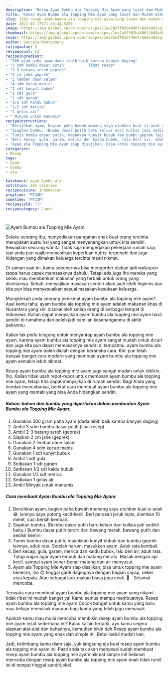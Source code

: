 ```yaml
---
description: "Resep Ayam Bumbu ala Topping Mie Ayam yang lezat dan Mudah Dibuat"
title: "Resep Ayam Bumbu ala Topping Mie Ayam yang lezat dan Mudah Dibuat"
slug: 1162-resep-ayam-bumbu-ala-topping-mie-ayam-yang-lezat-dan-mudah-dibuat
date: 2021-01-17T21:39:44.520Z
image: https://img-global.cpcdn.com/recipes/1ee7a5ff02b4490f/680x482cq70/ayam-bumbu-ala-topping-mie-ayam-foto-resep-utama.jpg
thumbnail: https://img-global.cpcdn.com/recipes/1ee7a5ff02b4490f/680x482cq70/ayam-bumbu-ala-topping-mie-ayam-foto-resep-utama.jpg
cover: https://img-global.cpcdn.com/recipes/1ee7a5ff02b4490f/680x482cq70/ayam-bumbu-ala-topping-mie-ayam-foto-resep-utama.jpg
author: Georgia Montgomery
ratingvalue: 3
reviewcount: 12
recipeingredient:
- "500 gram paha ayam dada lebih baik karena banyak daging"
- "3 sdm bumbu dasar putih           lihat resep"
- "2-3 batang sereh geprek"
- "2 cm jahe geprek"
- "2 lembar daun salam"
- "4 sdm kecap manis"
- "1 sdt kunyit bubuk"
- "1 sdt gula"
- "1 sdt garam"
- "1/2 sdt kaldu bubuk"
- "1/2 sdt merica"
- "1 gelas air"
- " Minyak untuk menumis"
recipeinstructions:
- "Bersihkan ayam, bagian paha bawah memang saya utuhkan buat si anak 😁, lainnya saya potong kecil-kecil. Beri perasan jeruk nipis, diamkan 10 menit, cuci bersih kembali."
- "Siapkan bumbu. (Bumbu dasar putih baru keluar dari kulkas jadi sedikit beku.) Bumbu dasar putih terdiri dari bawang merah, bawang putih dan sedikir kemiri."
- "Tumis bumbu dasar putih, masukkan kunyit bubuk dan bumbu geprek lainnya, aduk rata. Setelah harum, masukkan ayam. Aduk rata kembali."
- "Beri kecap, gula, garam, merica dan kaldu bubuk, lalu beri air, aduk rata. Tutup wajan agar ayam empuk dan matang merata. Masak dengan api kecil, sampai ayam benar-benar matang dan air menyusut."
- "Ayam ala Topping Mie Ayam siap disajikan, bisa untuk topping mie ayam beneran, lho 😍 tinggal ganti dagingnya dengan bagian sayap, ceker atau kepala. Atau sebagai lauk makan biasa juga enak. 🤤 Selamat mencoba."
categories:
- Resep
tags:
- ayam
- bumbu
- ala

katakunci: ayam bumbu ala 
nutrition: 205 calories
recipecuisine: Indonesian
preptime: "PT30M"
cooktime: "PT33M"
recipeyield: "1"
recipecategory: Lunch

---
```



![Ayam Bumbu ala Topping Mie Ayam](https://img-global.cpcdn.com/recipes/1ee7a5ff02b4490f/680x482cq70/ayam-bumbu-ala-topping-mie-ayam-foto-resep-utama.jpg)

Selaku seorang ibu, menyediakan panganan enak buat orang tercinta merupakan suatu hal yang sangat menyenangkan untuk kita sendiri. Kewajiban seorang  wanita Tidak saja mengerjakan pekerjaan rumah saja, tapi anda pun wajib memastikan keperluan nutrisi terpenuhi dan juga hidangan yang dimakan keluarga tercinta mesti nikmat.

Di zaman  saat ini, kamu sebenarnya bisa mengorder olahan jadi walaupun tanpa harus capek memasaknya dahulu. Tetapi ada juga lho mereka yang selalu mau memberikan makanan yang terbaik untuk orang yang dicintainya. Sebab, menyajikan masakan sendiri akan jauh lebih higienis dan kita pun bisa menyesuaikan sesuai masakan kesukaan keluarga. 



Mungkinkah anda seorang penikmat ayam bumbu ala topping mie ayam?. Asal kamu tahu, ayam bumbu ala topping mie ayam adalah makanan khas di Nusantara yang kini disukai oleh setiap orang di berbagai tempat di Indonesia. Kalian dapat menyajikan ayam bumbu ala topping mie ayam hasil sendiri di rumahmu dan boleh jadi camilan kesenanganmu di akhir pekanmu.

Kalian tak perlu bingung untuk menyantap ayam bumbu ala topping mie ayam, karena ayam bumbu ala topping mie ayam sangat mudah untuk dicari dan juga kita pun dapat memasaknya sendiri di tempatmu. ayam bumbu ala topping mie ayam boleh diolah dengan beraneka cara. Kini pun telah banyak banget cara modern yang membuat ayam bumbu ala topping mie ayam semakin lebih nikmat.

Resep ayam bumbu ala topping mie ayam juga sangat mudah untuk dibikin, lho. Kalian tidak usah repot-repot untuk memesan ayam bumbu ala topping mie ayam, tetapi Kita dapat menyajikan di rumah sendiri. Bagi Anda yang hendak mencobanya, berikut cara membuat ayam bumbu ala topping mie ayam yang mantab yang bisa Anda hidangkan sendiri.

<!--inarticleads1-->

##### Bahan-bahan dan bumbu yang diperlukan dalam pembuatan Ayam Bumbu ala Topping Mie Ayam:

1. Gunakan 500 gram paha ayam (dada lebih baik karena banyak daging)
1. Ambil 3 sdm bumbu dasar putih           (lihat resep)
1. Ambil 2-3 batang sereh (geprek)
1. Siapkan 2 cm jahe (geprek)
1. Gunakan 2 lembar daun salam
1. Gunakan 4 sdm kecap manis
1. Gunakan 1 sdt kunyit bubuk
1. Ambil 1 sdt gula
1. Sediakan 1 sdt garam
1. Sediakan 1/2 sdt kaldu bubuk
1. Gunakan 1/2 sdt merica
1. Sediakan 1 gelas air
1. Ambil  Minyak untuk menumis




<!--inarticleads2-->

##### Cara membuat Ayam Bumbu ala Topping Mie Ayam:

1. Bersihkan ayam, bagian paha bawah memang saya utuhkan buat si anak 😁, lainnya saya potong kecil-kecil. Beri perasan jeruk nipis, diamkan 10 menit, cuci bersih kembali.
1. Siapkan bumbu. (Bumbu dasar putih baru keluar dari kulkas jadi sedikit beku.) Bumbu dasar putih terdiri dari bawang merah, bawang putih dan sedikir kemiri.
1. Tumis bumbu dasar putih, masukkan kunyit bubuk dan bumbu geprek lainnya, aduk rata. Setelah harum, masukkan ayam. Aduk rata kembali.
1. Beri kecap, gula, garam, merica dan kaldu bubuk, lalu beri air, aduk rata. Tutup wajan agar ayam empuk dan matang merata. Masak dengan api kecil, sampai ayam benar-benar matang dan air menyusut.
1. Ayam ala Topping Mie Ayam siap disajikan, bisa untuk topping mie ayam beneran, lho 😍 tinggal ganti dagingnya dengan bagian sayap, ceker atau kepala. Atau sebagai lauk makan biasa juga enak. 🤤 - Selamat mencoba.




Ternyata cara membuat ayam bumbu ala topping mie ayam yang nikamt tidak ribet ini mudah banget ya! Kamu semua mampu membuatnya. Resep ayam bumbu ala topping mie ayam Cocok banget untuk kamu yang baru mau belajar memasak maupun bagi kamu yang telah jago memasak.

Apakah kamu mau mulai mencoba membikin resep ayam bumbu ala topping mie ayam lezat sederhana ini? Kalau kalian tertarik, ayo kamu segera siapkan alat-alat dan bahannya, kemudian bikin deh Resep ayam bumbu ala topping mie ayam yang enak dan simple ini. Betul-betul mudah kan. 

Jadi, ketimbang kamu diam saja, yuk langsung aja buat resep ayam bumbu ala topping mie ayam ini. Pasti anda tak akan menyesal sudah membuat resep ayam bumbu ala topping mie ayam nikmat simple ini! Selamat mencoba dengan resep ayam bumbu ala topping mie ayam enak tidak rumit ini di tempat tinggal sendiri,oke!.

